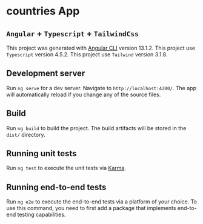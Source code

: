 # countries App

## `Angular` + `Typescript` + `TailwindCss`

This project was generated with [Angular CLI](https://github.com/angular/angular-cli) version 13.1.2.
This project use `Typescript` version 4.5.2.
This project use `Tailwind` version 3.1.8.

## Development server

Run `ng serve` for a dev server. Navigate to `http://localhost:4200/`. The app will automatically reload if you change any of the source files.

## Build

Run `ng build` to build the project. The build artifacts will be stored in the `dist/` directory.

## Running unit tests

Run `ng test` to execute the unit tests via [Karma](https://karma-runner.github.io).

## Running end-to-end tests

Run `ng e2e` to execute the end-to-end tests via a platform of your choice. To use this command, you need to first add a package that implements end-to-end testing capabilities.

